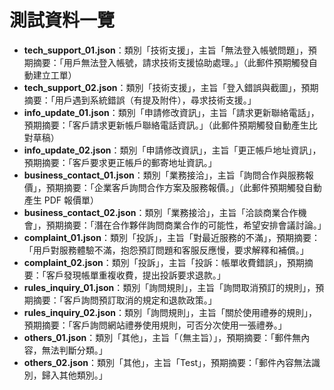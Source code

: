 # 測試資料一覽

- **tech_support_01.json**：類別「技術支援」，主旨「無法登入帳號問題」，預期摘要：「用戶無法登入帳號，請求技術支援協助處理。」（此郵件預期觸發自動建立工單）
- **tech_support_02.json**：類別「技術支援」，主旨「登入錯誤與截圖」，預期摘要：「用戶遇到系統錯誤（有提及附件），尋求技術支援。」
- **info_update_01.json**：類別「申請修改資訊」，主旨「請求更新聯絡電話」，預期摘要：「客戶請求更新帳戶聯絡電話資訊。」（此郵件預期觸發自動產生比對草稿）
- **info_update_02.json**：類別「申請修改資訊」，主旨「更正帳戶地址資訊」，預期摘要：「客戶要求更正帳戶的郵寄地址資訊。」
- **business_contact_01.json**：類別「業務接洽」，主旨「詢問合作與服務報價」，預期摘要：「企業客戶詢問合作方案及服務報價。」（此郵件預期觸發自動產生 PDF 報價單）
- **business_contact_02.json**：類別「業務接洽」，主旨「洽談商業合作機會」，預期摘要：「潛在合作夥伴詢問商業合作的可能性，希望安排會議討論。」
- **complaint_01.json**：類別「投訴」，主旨「對最近服務的不滿」，預期摘要：「用戶對服務體驗不滿，抱怨預訂問題和客服反應慢，要求解釋和補償。」
- **complaint_02.json**：類別「投訴」，主旨「投訴：帳單收費錯誤」，預期摘要：「客戶發現帳單重複收費，提出投訴要求退款。」
- **rules_inquiry_01.json**：類別「詢問規則」，主旨「詢問取消預訂的規則」，預期摘要：「客戶詢問預訂取消的規定和退款政策。」
- **rules_inquiry_02.json**：類別「詢問規則」，主旨「關於使用禮券的規則」，預期摘要：「客戶詢問網站禮券使用規則，可否分次使用一張禮券。」
- **others_01.json**：類別「其他」，主旨「（無主旨）」，預期摘要：「郵件無內容，無法判斷分類。」
- **others_02.json**：類別「其他」，主旨「Test」，預期摘要：「郵件內容無法識別，歸入其他類別。」
